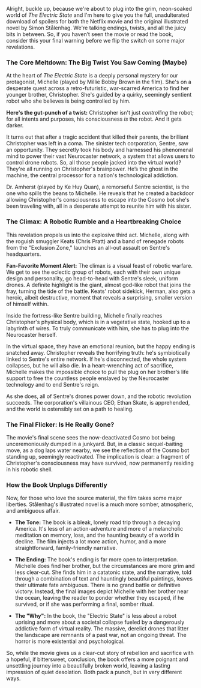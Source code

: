 Alright, buckle up, because we're about to plug into the grim, neon-soaked world of *The Electric State* and I'm here to give you the full, unadulterated download of spoilers for both the Netflix movie and the original illustrated novel by Simon Stålenhag. We're talking endings, twists, and all the juicy bits in between. So, if you haven’t seen the movie or read the book, consider this your final warning before we flip the switch on some major revelations.

### The Core Meltdown: The Big Twist You Saw Coming (Maybe)

At the heart of *The Electric State* is a deeply personal mystery for our protagonist, Michelle (played by Millie Bobby Brown in the film). She's on a desperate quest across a retro-futuristic, war-scarred America to find her younger brother, Christopher. She's guided by a quirky, seemingly sentient robot who she believes is being controlled by him.

**Here's the gut-punch of a twist:** Christopher isn't just *controlling* the robot; for all intents and purposes, his consciousness *is* the robot. And it gets darker.

It turns out that after a tragic accident that killed their parents, the brilliant Christopher was left in a coma. The sinister tech corporation, Sentre, saw an opportunity. They secretly took his body and harnessed his phenomenal mind to power their vast Neurocaster network, a system that allows users to control drone robots. So, all those people jacked into the virtual world? They're all running on Christopher's brainpower. He’s the ghost in the machine, the central processor for a nation's technological addiction.

Dr. Amherst (played by Ke Huy Quan), a remorseful Sentre scientist, is the one who spills the beans to Michelle. He reveals that he created a backdoor allowing Christopher's consciousness to escape into the Cosmo bot she's been traveling with, all in a desperate attempt to reunite him with his sister.

### The Climax: A Robotic Rumble and a Heartbreaking Choice

This revelation propels us into the explosive third act. Michelle, along with the roguish smuggler Keats (Chris Pratt) and a band of renegade robots from the "Exclusion Zone," launches an all-out assault on Sentre's headquarters.

**Fan-Favorite Moment Alert:** The climax is a visual feast of robotic warfare. We get to see the eclectic group of robots, each with their own unique design and personality, go head-to-head with Sentre's sleek, uniform drones. A definite highlight is the giant, almost god-like robot that joins the fray, turning the tide of the battle. Keats' robot sidekick, Herman, also gets a heroic, albeit destructive, moment that reveals a surprising, smaller version of himself within.

Inside the fortress-like Sentre building, Michelle finally reaches Christopher's physical body, which is in a vegetative state, hooked up to a labyrinth of wires. To truly communicate with him, she has to plug into the Neurocaster herself.

In the virtual space, they have an emotional reunion, but the happy ending is snatched away. Christopher reveals the horrifying truth: he's symbiotically linked to Sentre's entire network. If he's disconnected, the whole system collapses, but he will also die. In a heart-wrenching act of sacrifice, Michelle makes the impossible choice to pull the plug on her brother's life support to free the countless people enslaved by the Neurocaster technology and to end Sentre's reign.

As she does, all of Sentre's drones power down, and the robotic revolution succeeds. The corporation's villainous CEO, Ethan Skate, is apprehended, and the world is ostensibly set on a path to healing.

### The Final Flicker: Is He Really Gone?

The movie's final scene sees the now-deactivated Cosmo bot being unceremoniously dumped in a junkyard. But, in a classic sequel-baiting move, as a dog laps water nearby, we see the reflection of the Cosmo bot standing up, seemingly reactivated. The implication is clear: a fragment of Christopher's consciousness may have survived, now permanently residing in his robotic shell.

### How the Book Unplugs Differently

Now, for those who love the source material, the film takes some major liberties. Stålenhag's illustrated novel is a much more somber, atmospheric, and ambiguous affair.

* **The Tone:** The book is a bleak, lonely road trip through a decaying America. It's less of an action-adventure and more of a melancholic meditation on memory, loss, and the haunting beauty of a world in decline. The film injects a lot more action, humor, and a more straightforward, family-friendly narrative.

* **The Ending:** The book's ending is far more open to interpretation. Michelle does find her brother, but the circumstances are more grim and less clear-cut. She finds him in a catatonic state, and the narrative, told through a combination of text and hauntingly beautiful paintings, leaves their ultimate fate ambiguous. There is no grand battle or definitive victory. Instead, the final images depict Michelle with her brother near the ocean, leaving the reader to ponder whether they escaped, if he survived, or if she was performing a final, somber ritual.

* **The "Why":** In the book, the "Electric State" is less about a robot uprising and more about a societal collapse fueled by a dangerously addictive form of virtual reality. The massive, derelict drones that litter the landscape are remnants of a past war, not an ongoing threat. The horror is more existential and psychological.

So, while the movie gives us a clear-cut story of rebellion and sacrifice with a hopeful, if bittersweet, conclusion, the book offers a more poignant and unsettling journey into a beautifully broken world, leaving a lasting impression of quiet desolation. Both pack a punch, but in very different ways.